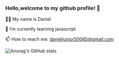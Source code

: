 ### Hello,welcome to my github profile! 👋


🙋‍♂️  My name is Daniel

🌱 I’m currently learning  javascript

📫 How to reach me: danieljunior50065@gmail.com

![Anurag's GitHub stats](https://github-readme-stats.vercel.app/api?username=Naad4&hide=contribs,prs)
